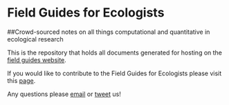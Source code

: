# Field Guides for Ecologists

##Crowd-sourced notes on all things computational and quantitative in ecological research

This is the repository that holds all documents generated for hosting on the
[field guides website](http://bes-qsig.github.io/fge/).

If you would like to contribute to the Field Guides for Ecologists please
visit this [page](http://bes-qsig.github.io/fge/docs/how_to_contribute/).

Any questions please [email](mailto:computational@britishecologicalsociety.org) or [tweet](https://twitter.com/BES_QE_SIG) us!
